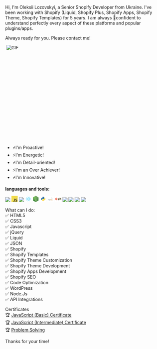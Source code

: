Hi, I'm Oleksii Lozovskyi, a Senior Shopify Developer from Ukraine. 
I've been working with Shopify (Liquid, Shopify Plus, Shopify Apps, Shopify Theme, Shopify Templates) for 5 years.
I am always 💪confident to understand perfectly every aspect of these platforms and popular plugins/apps.

Always ready for you. Please contact me!

  <img align="right" alt="GIF" src="https://github.com/abhisheknaiidu/abhisheknaiidu/blob/master/code.gif?raw=true" width="500" height="320" />
  
- ⚡I'm Proactive!
- ⚡I'm Energetic!
- ⚡I'm Detail-oriented!
- ⚡I'm an Over Achiever!
- ⚡I'm Innovative!

**languages and tools:**  

<code><img height="20" src="https://uxwing.com/wp-content/themes/uxwing/download/brands-and-social-media/shopify-icon.png"></code>
<code><img height="20" src="https://raw.githubusercontent.com/github/explore/80688e429a7d4ef2fca1e82350fe8e3517d3494d/topics/javascript/javascript.png"></code>
<code><img height="20" src="https://static-00.iconduck.com/assets.00/jquery-icon-2018x2048-nrk2gcih.png"></code>
<code><img height="20" src="https://raw.githubusercontent.com/github/explore/80688e429a7d4ef2fca1e82350fe8e3517d3494d/topics/react/react.png"></code>
<code><img height="20" src="https://raw.githubusercontent.com/github/explore/80688e429a7d4ef2fca1e82350fe8e3517d3494d/topics/nodejs/nodejs.png"></code>
<code><img height="20" src="https://raw.githubusercontent.com/github/explore/80688e429a7d4ef2fca1e82350fe8e3517d3494d/topics/python/python.png"></code>
<code><img height="20" src="https://raw.githubusercontent.com/github/explore/80688e429a7d4ef2fca1e82350fe8e3517d3494d/topics/mysql/mysql.png"></code>
<code><img height="20" src="https://raw.githubusercontent.com/github/explore/80688e429a7d4ef2fca1e82350fe8e3517d3494d/topics/git/git.png"></code>
<code><img height="20" src="https://static-00.iconduck.com/assets.00/bitbucket-icon-2048x2048-5a4hz8hr.png"></code>
<code><img height="20" src="https://cdn.iconscout.com/icon/free/png-256/free-asana-226537.png"></code>
<code><img height="20" src="https://cdn.iconscout.com/icon/free/png-256/free-jira-282222.png?f=webp"></code>
<code><img height="20" src="https://cdn.iconscout.com/icon/free/png-256/free-zoho-282840.png"></code>

What can I do: <br>
✅ HTML5<br>
✅ CSS3<br>
✅ Javascript<br>
✅ jQuery<br>
✅ Liquid<br>
✅ JSON<br>
✅ Shopify<br>
✅ Shopify Templates<br>
✅ Shopify Theme Customization<br>
✅ Shopify Theme Development<br>
✅ Shopify Apps Development<br>
✅ Shopify SEO<br>
✅ Code Optimization<br>
✅ WordPress<br>
✅ Node.Js<br>
✅ API Integrations<br>

Certificates<br>
🏆 <a href="https://www.hackerrank.com/certificates/7d83e0709f6d">JavaScript (Basic) Certificate</a><br>
🏆 <a href="https://www.hackerrank.com/certificates/60b23eb8341f">JavaScript (Intermediate) Certificate</a><br>
🏆 <a href="https://www.hackerrank.com/certificates/ec8266e09eba">Problem Solving</a><br>

Thanks for your time!
